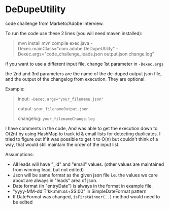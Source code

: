 # DeDupeUtility
code challenge from Marketo/Adobe interview.

To run the code use these 2 lines (you will need maven installed):
> mvn install
> mvn compile exec:java -Dexec.mainClass="com.adobe.DeDupeUtility" -Dexec.args="code_challenge_leads.json output.json change.log"

if you want to use a different input file, change 1st parameter in  `-Dexec.args`

the 2nd and 3rd parameters are the name of the de-duped output json file, and the output of the changelog from execution.
They are optional.

Example:
> input:     `-Dexec.args="your_filename.json"` 
> 
> output:    `your_filenameOutput.json`
> 
> changelog: `your_filenameChange.log`

I have comments in the code,
And was able to get the execution down to O(2n) by using HashMap to track id & email lists for detecting duplicates.
I tried to figure out if it was possible to get it to O(n) but couldn't think of a way, that would still maintain the order of the input list.

Assumptions:
- All leads will have "_id" and "email" values. (other values are maintained from winning lead, but not edited)
- Json will be same format as the given json file i.e. the values we care about are always in "leads" area of json.
- Date format (in "entryDate") is always in the format in example file.
 - "yyyy-MM-dd'T'kk:mm:ss+SS:00" in SimpleDateFormat pattern
 - If DateFormat was changed, `isFirstWinner(..)` method would need to be edited
